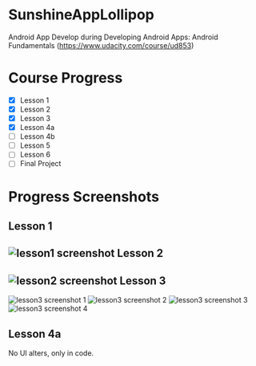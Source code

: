 # SunshineAppLollipop
Android App Develop during Developing Android Apps: Android Fundamentals (https://www.udacity.com/course/ud853)

Course Progress
===============

- [x] Lesson 1
- [x] Lesson 2
- [x] Lesson 3
- [x] Lesson 4a
- [ ] Lesson 4b
- [ ] Lesson 5
- [ ] Lesson 6
- [ ] Final Project

Progress Screenshots
====================

Lesson 1
--------
![lesson1 screenshot](https://raw.githubusercontent.com/joaopedronardari/SunshineAppLollipop/master/lesson1-finished.png)
Lesson 2
--------
![lesson2 screenshot](https://raw.githubusercontent.com/joaopedronardari/SunshineAppLollipop/master/lesson2-finished.png)
Lesson 3
--------
![lesson3 screenshot 1](https://raw.githubusercontent.com/joaopedronardari/SunshineAppLollipop/master/lesson3-finished1.png)
![lesson3 screenshot 2](https://raw.githubusercontent.com/joaopedronardari/SunshineAppLollipop/master/lesson3-finished2.png)
![lesson3 screenshot 3](https://raw.githubusercontent.com/joaopedronardari/SunshineAppLollipop/master/lesson3-finished3.png)
![lesson3 screenshot 4](https://raw.githubusercontent.com/joaopedronardari/SunshineAppLollipop/master/lesson3-finished4.png)

Lesson 4a
---------
No UI alters, only in code.





